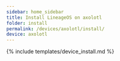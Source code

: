 ```yaml
---
sidebar: home_sidebar
title: Install LineageOS on axolotl
folder: install
permalink: /devices/axolotl/install/
device: axolotl
---
```

{% include templates/device_install.md %}
